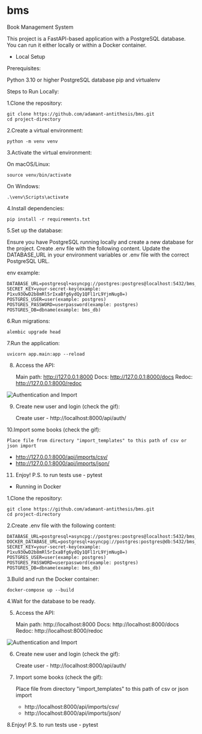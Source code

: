 # bms
Book Management System

This project is a FastAPI-based application with a PostgreSQL database. 
You can run it either locally or within a Docker container.

- Local Setup

Prerequisites:

Python 3.10 or higher
PostgreSQL database
pip and virtualenv

Steps to Run Locally:

1.Clone the repository:

    git clone https://github.com/adamant-antithesis/bms.git
    cd project-directory

2.Create a virtual environment:

    python -m venv venv

3.Activate the virtual environment:

On macOS/Linux:

    source venv/bin/activate

On Windows:

    .\venv\Scripts\activate

4.Install dependencies:

    pip install -r requirements.txt

5.Set up the database:

Ensure you have PostgreSQL running locally and create a new database for the project.
Create .env file with the following content.
Update the DATABASE_URL in your environment variables or .env file with the correct PostgreSQL URL.

env example: 

    DATABASE_URL=postgresql+asyncpg://postgres:postgres@localhost:5432/bms_db
    SECRET_KEY=your-secret-key(example: P1xu93OwD2b8mRl5rIxaBfg6ydQy1QFl1rL9YjmNug8=)
    POSTGRES_USER=user(example: postgres)
    POSTGRES_PASSWORD=userpassword(example: postgres)
    POSTGRES_DB=dbname(example: bms_db)

6.Run migrations:

    alembic upgrade head

7.Run the application:

    uvicorn app.main:app --reload

8. Access the API:

    Main path: http://127.0.0.1:8000
    Docs: http://127.0.0.1:8000/docs
    Redoc: http://127.0.0.1:8000/redoc

![Authentication and Import](./gif/auth-import.gif)

9. Create new user and login (check the gif):
    
    Create user - http://localhost:8000/api/auth/

10.Import some books (check the gif):

    Place file from directory "import_templates" to this path of csv or json import
   - http://127.0.0.1:8000/api/imports/csv/
   - http://127.0.0.1:8000/api/imports/json/

11. Enjoy! P.S. to run tests use - pytest

- Running in Docker

1.Clone the repository:

    git clone https://github.com/adamant-antithesis/bms.git
    cd project-directory

2.Create .env file with the following content:


    DATABASE_URL=postgresql+asyncpg://postgres:postgres@localhost:5432/bms_db
    DOCKER_DATABASE_URL=postgresql+asyncpg://postgres:postgres@db:5432/bms_db
    SECRET_KEY=your-secret-key(example: P1xu93OwD2b8mRl5rIxaBfg6ydQy1QFl1rL9YjmNug8=)
    POSTGRES_USER=user(example: postgres)
    POSTGRES_PASSWORD=userpassword(example: postgres)
    POSTGRES_DB=dbname(example: bms_db)


3.Build and run the Docker container:

    docker-compose up --build

4.Wait for the database to be ready.

5. Access the API:

    Main path: http://localhost:8000
    Docs: http://localhost:8000/docs
    Redoc: http://localhost:8000/redoc

![Authentication and Import](./gif/auth-import.gif)

6. Create new user and login (check the gif):
    
    Create user - http://localhost:8000/api/auth/

7. Import some books (check the gif):

    Place file from directory "import_templates" to this path of csv or json import
   - http://localhost:8000/api/imports/csv/
   - http://localhost:8000/api/imports/json/
    
8.Enjoy! P.S. to run tests use - pytest

